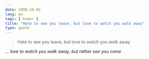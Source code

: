 ```yaml
---
date: 2008-10-02
lang: en
tags: [ humor ]
title: "Hate to see you leave, but love to watch you walk away"
type: quote
---
```


> Hate to see you leave, but love to watch you walk away

*... love to watch you walk away, but rather see you come*

